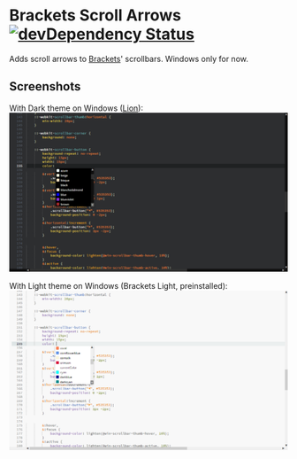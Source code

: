 # Brackets Scroll Arrows [![devDependency Status](https://david-dm.org/MarcelGerber/brackets-scroll-arrows/dev-status.svg)](https://david-dm.org/MarcelGerber/brackets-scroll-arrows#info=devDependencies)
Adds scroll arrows to [Brackets](http://brackets.io)' scrollbars. Windows only for now.

## Screenshots
With Dark theme on Windows ([Lion](https://github.com/Brackets-Themes/Lion)):
![Screenshot with dark theme](img/screenshot-win-dark.png)

With Light theme on Windows (Brackets Light, preinstalled):
![Screenshot with light theme](img/screenshot-win-light.png)
